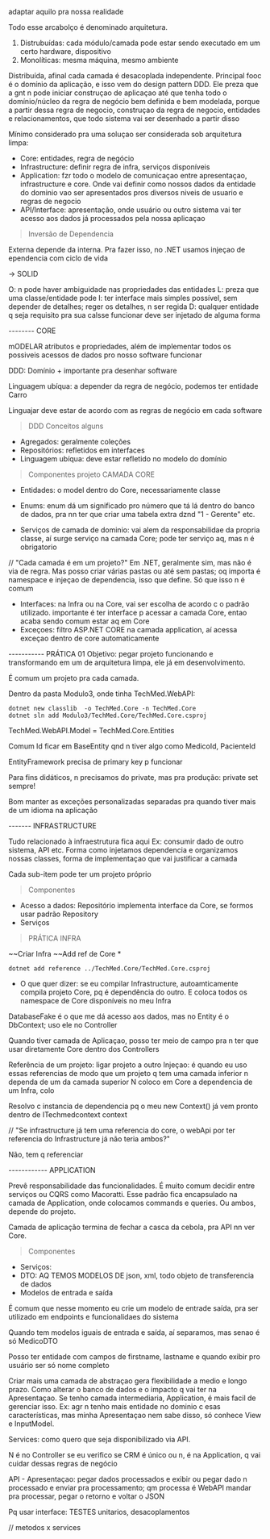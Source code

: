 adaptar aquilo pra nossa realidade

Todo esse arcabolço é denominado arquitetura.

1. Distrubuídas: cada módulo/camada pode estar sendo executado em um certo hardware, dispositivo
2. Monolíticas: mesma máquina, mesmo ambiente

Distribuída, afinal cada camada é desacoplada independente. Principal fooc é o domínio da aplicação, e isso vem do design pattern DDD. Ele preza que a gnt n pode iniciar construçao de aplicaçao até que tenha todo o domínio/núcleo da regra de negócio bem definida e bem modelada, porque a partir dessa regra de negocio, construçao da regra de negocio, entidades e relacionamentos, que todo sistema vai ser desenhado a partir disso

Mínimo considerado pra uma soluçao ser considerada sob arquitetura limpa:

- Core: entidades, regra de negócio
- Infrastructure: definir regra de infra, serviços disponíveis
- Application: fzr todo o modelo de comunicaçao entre apresentaçao, infrastructure e core. Onde vai definir como nossos dados da entidade do dominio vao ser apresentados pros diversos niveis de usuario e regras de negocio
- API/Interface: apresentação, onde usuário ou outro sistema vai ter acesso aos dados já processados pela nossa aplicaçao


> Inversão de Dependencia

Externa depende da interna. Pra fazer isso, no .NET usamos injeçao de ependencia com ciclo de vida

-> SOLID

O: n pode haver ambiguidade nas propriedades das entidades
L: preza que uma classe/entidade pode 
I: ter interface mais simples possível, sem depender de detalhes; reger os detalhes, n ser regida
D: qualquer entidade q seja requisito pra sua calsse funcionar deve ser injetado de alguma forma


-------- CORE

mODELAR atributos e propriedades, além de implementar todos os possiveis acessos de dados pro nosso software funcionar

DDD: Domínio + importante pra desenhar software

Linguagem ubíqua: a depender da regra de negócio, podemos ter entidade Carro

Linguajar deve estar de acordo com as regras de negócio em cada software

> DDD Conceitos alguns

- Agregados: geralmente coleções
- Repositórios: refletidos em interfaces
- Linguagem ubíqua: deve estar refletido no modelo do domínio

> Componentes projeto CAMADA CORE

- Entidades: o model dentro do Core, necessariamente classe
- Enums: enum dá um significado pro número que tá lá dentro do banco de dados, pra nn ter que criar uma tabela extra dznd "1 - Gerente" etc.

- Serviços de camada de dominio: vai alem da responsabilidae da propria classe, aí surge serviço na camada Core; pode ter serviço aq, mas n é obrigatorio

// "Cada camada é em um projeto?"
Em .NET, geralmente sim, mas não é via de regra.
Mas posso criar várias pastas ou até sem pastas; oq importa é namespace e injeçao de dependencia, isso que define. Só que isso n é comum

- Interfaces: na Infra ou na Core, vai ser escolha de acordo c o padrão utilizado. importante é ter interface p acessar a camada Core, entao acaba sendo comum estar aq em Core
- Exceçoes: filtro ASP.NET CORE na camada application, aí acessa exceçao dentro de core automaticamente



----------- PRÁTICA 01
Objetivo: pegar projeto funcionando e transformando em um de arquitetura limpa, ele já em desenvolvimento.

É comum um projeto pra cada camada.

Dentro da pasta Modulo3, onde tinha TechMed.WebAPI:

```
dotnet new classlib  -o TechMed.Core -n TechMed.Core
dotnet sln add Modulo3/TechMed.Core/TechMed.Core.csproj
```

TechMed.WebAPI.Model = TechMed.Core.Entities

Comum Id ficar em BaseEntity qnd n tiver algo como MedicoId, PacienteId

EntityFramework precisa de primary key p funcionar

Para fins didáticos, n precisamos do private, mas pra produção: private set sempre!

Bom manter as exceções personalizadas separadas pra quando tiver mais de um idioma na aplicação




------- INFRASTRUCTURE

Tudo relacionado à infraestrutura fica aqui
Ex: consumir dado de outro sistema, API etc.
Forma como injetamos dependencia e organizamos nossas classes, forma de implementaçao que vai justificar a camada

Cada sub-item pode ter um projeto próprio

> Componentes

- Acesso a dados: Repositório implementa interface da Core, se formos usar padrão Repository
- Serviços


> PRÁTICA INFRA

~~Criar Infra
~~Add ref de Core *

```
dotnet add reference ../TechMed.Core/TechMed.Core.csproj
```

* O que quer dizer: se eu compilar Infrastructure, autoamticamente compila projeto Core, pq é dependência do outro. E coloca todos os namespace de Core disponíveis no meu Infra



DatabaseFake é o que me dá acesso aos dados, mas no Entity é o DbContext; uso ele no Controller

Quando tiver camada de Aplicaçao, posso ter meio de campo pra n ter que usar diretamente Core dentro dos Controllers


Referência de um projeto: ligar projeto a outro
Injeçao: é quando eu uso essas referencias de modo que um projeto q tem uma camada inferior n dependa de um da camada superior
N coloco em Core a dependencia de um Infra, colo

Resolvo c instancia de dependencia pq o meu new Context() já vem pronto dentro de ITechmedcontext context

// "Se infrastructure já tem uma referencia do core, o webApi por ter referencia do Infrastructure já não teria ambos?"

Não, tem q referenciar 


------------ APPLICATION

Prevê responsabilidade das funcionalidades.
É muito comum decidir entre serviços ou CQRS como Macoratti. Esse padrão fica encapsulado na camada de Application, onde colocamos commands e queries. Ou ambos, depende do projeto.

Camada de aplicação termina de fechar a casca da cebola, pra API nn ver Core.

> Componentes

- Serviços:
- DTO: AQ TEMOS MODELOS DE json, xml, todo objeto de transferencia de dados
- Modelos de entrada e saída

É comum que nesse momento eu crie um modelo de entrade saída, pra ser utilizado em endpoints e funcionalidaes do sistema



Quando tem modelos iguais de entrada e saída, aí separamos, mas senao é só MedicoDTO

Posso ter entidade com campos de firstname, lastname e quando exibir pro usuário ser só nome completo

Criar mais uma camada de abstraçao gera flexibilidade a medio e longo prazo. Como alterar o banco de dados e o impacto q vai ter na Apresentaçao. Se tenho camada intermediaria, Application, é mais facil de gerenciar isso. Ex: agr n tenho mais entidade no dominio c esas características, mas minha Apresentaçao nem sabe disso, só conhece View e InputModel. 

Services: como quero que seja disponibilizado via API. 

N é no Controller se eu verifico se CRM é único ou n, é na Application, q vai cuidar dessas regras de negócio

API - Apresentaçao: pegar dados processados e exibir ou pegar dado n processado e enviar pra processamento; qm processa é WebAPI
mandar pra processar, pegar o retorno e voltar o JSON


Pq usar interface: TESTES unitarios, desacoplamentos


// metodos x services